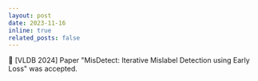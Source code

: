```yaml
---
layout: post
date: 2023-11-16 
inline: true
related_posts: false
---
```


:pencil: [VLDB 2024] Paper "MisDetect: Iterative Mislabel Detection using Early Loss" was accepted.
